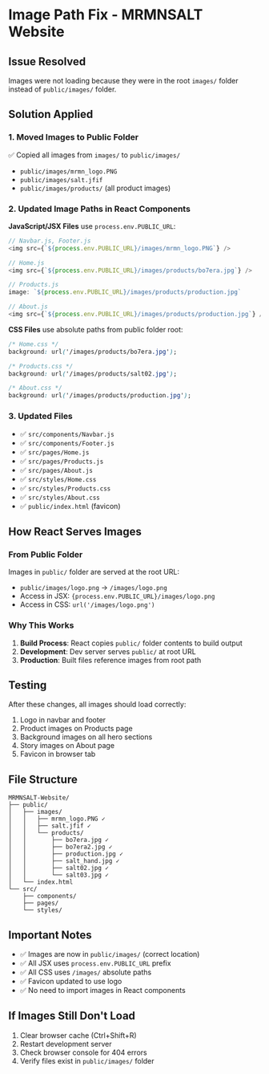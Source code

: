 # Image Path Fix - MRMNSALT Website

## Issue Resolved
Images were not loading because they were in the root `images/` folder instead of `public/images/` folder.

## Solution Applied

### 1. Moved Images to Public Folder
✅ Copied all images from `images/` to `public/images/`
- `public/images/mrmn_logo.PNG`
- `public/images/salt.jfif`
- `public/images/products/` (all product images)

### 2. Updated Image Paths in React Components

**JavaScript/JSX Files** use `process.env.PUBLIC_URL`:
```javascript
// Navbar.js, Footer.js
<img src={`${process.env.PUBLIC_URL}/images/mrmn_logo.PNG`} />

// Home.js
<img src={`${process.env.PUBLIC_URL}/images/products/bo7era.jpg`} />

// Products.js
image: `${process.env.PUBLIC_URL}/images/products/production.jpg`

// About.js
<img src={`${process.env.PUBLIC_URL}/images/products/production.jpg`} />
```

**CSS Files** use absolute paths from public folder root:
```css
/* Home.css */
background: url('/images/products/bo7era.jpg');

/* Products.css */
background: url('/images/products/salt02.jpg');

/* About.css */
background: url('/images/products/production.jpg');
```

### 3. Updated Files
- ✅ `src/components/Navbar.js`
- ✅ `src/components/Footer.js`
- ✅ `src/pages/Home.js`
- ✅ `src/pages/Products.js`
- ✅ `src/pages/About.js`
- ✅ `src/styles/Home.css`
- ✅ `src/styles/Products.css`
- ✅ `src/styles/About.css`
- ✅ `public/index.html` (favicon)

## How React Serves Images

### From Public Folder
Images in `public/` folder are served at the root URL:
- `public/images/logo.png` → `/images/logo.png`
- Access in JSX: `{process.env.PUBLIC_URL}/images/logo.png`
- Access in CSS: `url('/images/logo.png')`

### Why This Works
1. **Build Process**: React copies `public/` folder contents to build output
2. **Development**: Dev server serves `public/` at root URL
3. **Production**: Built files reference images from root path

## Testing
After these changes, all images should load correctly:
1. Logo in navbar and footer
2. Product images on Products page
3. Background images on all hero sections
4. Story images on About page
5. Favicon in browser tab

## File Structure
```
MRMNSALT-Website/
├── public/
│   ├── images/
│   │   ├── mrmn_logo.PNG ✓
│   │   ├── salt.jfif ✓
│   │   └── products/
│   │       ├── bo7era.jpg ✓
│   │       ├── bo7era2.jpg ✓
│   │       ├── production.jpg ✓
│   │       ├── salt_hand.jpg ✓
│   │       ├── salt02.jpg ✓
│   │       └── salt03.jpg ✓
│   └── index.html
└── src/
    ├── components/
    ├── pages/
    └── styles/
```

## Important Notes
- ✅ Images are now in `public/images/` (correct location)
- ✅ All JSX uses `process.env.PUBLIC_URL` prefix
- ✅ All CSS uses `/images/` absolute paths
- ✅ Favicon updated to use logo
- ✅ No need to import images in React components

## If Images Still Don't Load
1. Clear browser cache (Ctrl+Shift+R)
2. Restart development server
3. Check browser console for 404 errors
4. Verify files exist in `public/images/` folder
